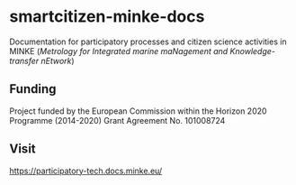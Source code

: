 # smartcitizen-minke-docs

Documentation for participatory processes and citizen science activities in MINKE (_Metrology for Integrated marine maNagement and Knowledge-transfer nEtwork_)

## Funding

Project funded by the European Commission within the Horizon 2020 Programme (2014-2020)
Grant Agreement No. 101008724

## Visit

https://participatory-tech.docs.minke.eu/
